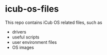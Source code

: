 # icub-os-files

This repo contains iCub OS related files, such as

- drivers
- useful scripts
- user environment files
- OS images

